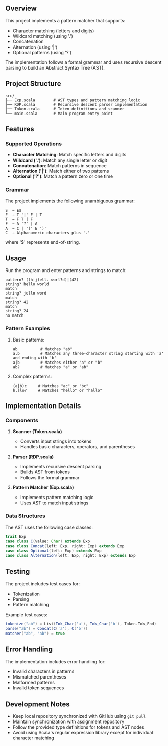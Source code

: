 ## Overview

This project implements a pattern matcher that supports:
- Character matching (letters and digits)
- Wildcard matching (using '.')
- Concatenation
- Alternation (using '|')
- Optional patterns (using '?')

The implementation follows a formal grammar and uses recursive descent parsing to build an Abstract Syntax Tree (AST).

## Project Structure

```
src/
├── Exp.scala        # AST types and pattern matching logic
├── RDP.scala        # Recursive descent parser implementation
├── Token.scala      # Token definitions and scanner
└── main.scala       # Main program entry point
```

## Features

### Supported Operations

- **Character Matching**: Match specific letters and digits
- **Wildcard ('.')**: Match any single letter or digit
- **Concatenation**: Match patterns in sequence
- **Alternation ('|')**: Match either of two patterns
- **Optional ('?')**: Match a pattern zero or one time

### Grammar

The project implements the following unambiguous grammar:

```
S  → E$
E  → T '|' E | T
T  → F T | F
F  → A '?' | A
A  → C | '(' E ')'
C  → Alphanumeric characters plus '.'
```

where '$' represents end-of-string.

## Usage

Run the program and enter patterns and strings to match:

```
pattern? ((h|j)ell. worl?d)|(42)
string? hello world
match
string? jello word
match
string? 42
match
string? 24
no match
```

### Pattern Examples

1. Basic patterns:
   ```
   ab          # Matches "ab"
   a.b         # Matches any three-character string starting with 'a' and ending with 'b'
   a|b         # Matches either "a" or "b"
   ab?         # Matches "a" or "ab"
   ```

2. Complex patterns:
   ```
   (a|b)c     # Matches "ac" or "bc"
   h.llo?     # Matches "hello" or "hallo"
   ```

## Implementation Details

### Components

1. **Scanner (Token.scala)**
   - Converts input strings into tokens
   - Handles basic characters, operators, and parentheses

2. **Parser (RDP.scala)**
   - Implements recursive descent parsing
   - Builds AST from tokens
   - Follows the formal grammar

3. **Pattern Matcher (Exp.scala)**
   - Implements pattern matching logic
   - Uses AST to match input strings

### Data Structures

The AST uses the following case classes:
```scala
trait Exp
case class C(value: Char) extends Exp
case class Concat(left: Exp, right: Exp) extends Exp
case class Optional(left: Exp) extends Exp
case class Alternation(left: Exp, right: Exp) extends Exp
```

## Testing

The project includes test cases for:
- Tokenization
- Parsing
- Pattern matching

Example test cases:
```scala
tokenize("ab") = List(Tok_Char('a'), Tok_Char('b'), Token.Tok_End)
parse("ab") = Concat(C('a'), C('b'))
matcher("ab", "ab") = true
```

## Error Handling

The implementation includes error handling for:
- Invalid characters in patterns
- Mismatched parentheses
- Malformed patterns
- Invalid token sequences

## Development Notes

- Keep local repository synchronized with GitHub using `git pull`
- Maintain synchronization with assignment repository
- Follow the provided type definitions for tokens and AST nodes
- Avoid using Scala's regular expression library except for individual character matching
